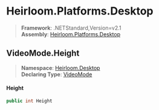 # Heirloom.Platforms.Desktop

> **Framework**: .NETStandard,Version=v2.1  
> **Assembly**: [Heirloom.Platforms.Desktop][0]  

## VideoMode.Height

> **Namespace**: [Heirloom.Desktop][0]  
> **Declaring Type**: [VideoMode][1]  

#### Height

```cs
public int Height
```

[0]: ../../../Heirloom.Platforms.Desktop.md
[1]: ../VideoMode.md

